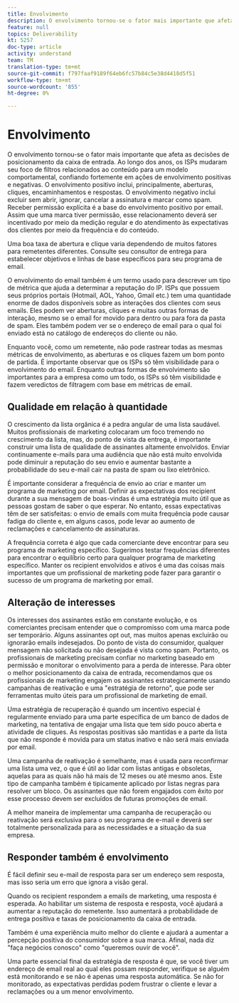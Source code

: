 ```yaml
---
title: Envolvimento
description: O envolvimento tornou-se o fator mais importante que afeta as decisões de posicionamento da caixa de entrada.
feature: null
topics: Deliverability
kt: 5257
doc-type: article
activity: understand
team: TM
translation-type: tm+mt
source-git-commit: f797faaf9189f64eb6fc57b84c5e38d4418d5f51
workflow-type: tm+mt
source-wordcount: '855'
ht-degree: 0%

---
```



# Envolvimento

O envolvimento tornou-se o fator mais importante que afeta as decisões de posicionamento da caixa de entrada. Ao longo dos anos, os ISPs mudaram seu foco de filtros relacionados ao conteúdo para um modelo comportamental, confiando fortemente em ações de envolvimento positivas e negativas. O envolvimento positivo inclui, principalmente, aberturas, cliques, encaminhamentos e respostas. O envolvimento negativo inclui excluir sem abrir, ignorar, cancelar a assinatura e marcar como spam. Receber permissão explícita é a base do envolvimento positivo por email. Assim que uma marca tiver permissão, esse relacionamento deverá ser incentivado por meio da medição regular e do atendimento às expectativas dos clientes por meio da frequência e do conteúdo.

Uma boa taxa de abertura e clique varia dependendo de muitos fatores para remetentes diferentes. Consulte seu consultor de entrega para estabelecer objetivos e linhas de base específicos para seu programa de email.

O envolvimento do email também é um termo usado para descrever um tipo de métrica que ajuda a determinar a reputação do IP. ISPs que possuem seus próprios portais (Hotmail, AOL, Yahoo, Gmail etc.) tem uma quantidade enorme de dados disponíveis sobre as interações dos clientes com seus emails. Eles podem ver aberturas, cliques e muitas outras formas de interação, mesmo se o email for movido para dentro ou para fora da pasta de spam. Eles também podem ver se o endereço de email para o qual foi enviado está no catálogo de endereços do cliente ou não.

Enquanto você, como um remetente, não pode rastrear todas as mesmas métricas de envolvimento, as aberturas e os cliques fazem um bom ponto de partida. É importante observar que os ISPs só têm visibilidade para o envolvimento do email. Enquanto outras formas de envolvimento são importantes para a empresa como um todo, os ISPs só têm visibilidade e fazem veredictos de filtragem com base em métricas de email.

## Qualidade em relação à quantidade

O crescimento da lista orgânica é a pedra angular de uma lista saudável. Muitos profissionais de marketing colocaram um foco tremendo no crescimento da lista, mas, do ponto de vista da entrega, é importante construir uma lista de qualidade de assinantes altamente envolvidos. Enviar continuamente e-mails para uma audiência que não está muito envolvida pode diminuir a reputação do seu envio e aumentar bastante a probabilidade do seu e-mail cair na pasta de spam ou lixo eletrônico.

É importante considerar a frequência de envio ao criar e manter um programa de marketing por email. Definir as expectativas dos recipient durante a sua mensagem de boas-vindas é uma estratégia muito útil que as pessoas gostam de saber o que esperar. No entanto, essas expectativas têm de ser satisfeitas: o envio de emails com muita frequência pode causar fadiga do cliente e, em alguns casos, pode levar ao aumento de reclamações e cancelamento de assinaturas.

A frequência correta é algo que cada comerciante deve encontrar para seu programa de marketing específico. Sugerimos testar frequências diferentes para encontrar o equilíbrio certo para qualquer programa de marketing específico. Manter os recipient envolvidos e ativos é uma das coisas mais importantes que um profissional de marketing pode fazer para garantir o sucesso de um programa de marketing por email.

## Alteração de interesses

Os interesses dos assinantes estão em constante evolução, e os comerciantes precisam entender que o compromisso com uma marca pode ser temporário. Alguns assinantes opt out, mas muitos apenas excluirão ou ignorarão emails indesejados. Do ponto de vista do consumidor, qualquer mensagem não solicitada ou não desejada é vista como spam. Portanto, os profissionais de marketing precisam confiar no marketing baseado em permissão e monitorar o envolvimento para a perda de interesse. Para obter o melhor posicionamento da caixa de entrada, recomendamos que os profissionais de marketing engajem os assinantes estrategicamente usando campanhas de reativação e uma &quot;estratégia de retorno&quot;, que pode ser ferramentas muito úteis para um profissional de marketing de email.

Uma estratégia de recuperação é quando um incentivo especial é regularmente enviado para uma parte específica de um banco de dados de marketing, na tentativa de engajar uma lista que tem sido pouco aberta e atividade de cliques. As respostas positivas são mantidas e a parte da lista que não responde é movida para um status inativo e não será mais enviada por email.

Uma campanha de reativação é semelhante, mas é usada para reconfirmar uma lista uma vez, o que é útil ao lidar com listas antigas e obsoletas, aquelas para as quais não há mais de 12 meses ou até mesmo anos. Este tipo de campanha também é tipicamente aplicado por listas negras para resolver um bloco. Os assinantes que não forem engajados com êxito por esse processo devem ser excluídos de futuras promoções de email.

A melhor maneira de implementar uma campanha de recuperação ou reativação será exclusiva para o seu programa de e-mail e deverá ser totalmente personalizada para as necessidades e a situação da sua empresa.

## Responder também é envolvimento

É fácil definir seu e-mail de resposta para ser um endereço sem resposta, mas isso seria um erro que ignora a visão geral.

Quando os recipient respondem a emails de marketing, uma resposta é esperada. Ao habilitar um sistema de resposta e resposta, você ajudará a aumentar a reputação do remetente. Isso aumentará a probabilidade de entrega positiva e taxas de posicionamento da caixa de entrada.

Também é uma experiência muito melhor do cliente e ajudará a aumentar a percepção positiva do consumidor sobre a sua marca. Afinal, nada diz &quot;faça negócios conosco&quot; como &quot;queremos ouvir de você&quot;.

Uma parte essencial final da estratégia de resposta é que, se você tiver um endereço de email real ao qual eles possam responder, verifique se alguém está monitorando e se não é apenas uma resposta automática. Se não for monitorado, as expectativas perdidas podem frustrar o cliente e levar a reclamações ou a um menor envolvimento.
